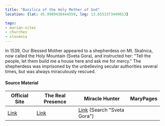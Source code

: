 ```yaml
---
title: "Basilica of the Holy Mother of God"
location: {lat: 45.9989430444559, lng: 13.6553373449013}

tags:
- marian-sites
- churches
- slovenia
---
```


In 1539, Our Blessed Mother appeared to a shepherdess on Mt. Skalnica, now called the Holy Mountain (Sveta Gora), and instructed her: "Tell the people, let them build me a house here and ask me for mercy." The shepherdess was imprisoned by the unbelieving secular authorities several times, but was always miraculously rescued.

#### Source Material

| Official Site | The Real Presence | Miracle Hunter | MaryPages |
| --- | --- | --- | --- |
| [Link](https://svetagora.si/) | [Link](http://www.therealpresence.org/eucharst/misc/BVM/137_SVETA_GORA_60x96.pdf) | [Link](https://www.miraclehunter.com/marian_apparitions/approved_apparitions/apparitions_1500-1599.html) (Search "Sveta Gora") | |


